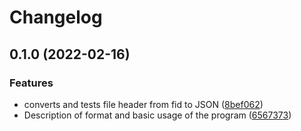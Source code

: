 # Changelog

## 0.1.0 (2022-02-16)


### Features

* converts and tests file header from fid to JSON ([8bef062](https://www.github.com/cheminfo/varian-converter/commit/8bef06207dc948a46afa3632e3115365a5af6c97))
* Description of format and basic usage of the program ([6567373](https://www.github.com/cheminfo/varian-converter/commit/65673731ee09138d3e10fcabc6ef2453b6f1eead))

